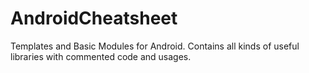 # AndroidCheatsheet
Templates and Basic Modules for Android.
Contains all kinds of useful libraries with commented code and usages.
